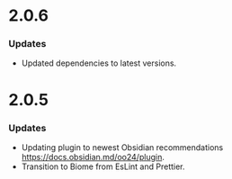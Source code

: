 # 2.0.6
### Updates
- Updated dependencies to latest versions.

# 2.0.5

### Updates
- Updating plugin to newest Obsidian recommendations https://docs.obsidian.md/oo24/plugin.
- Transition to Biome from EsLint and Prettier.
